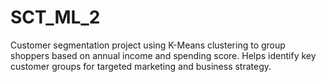 # SCT_ML_2
Customer segmentation project using K-Means clustering to group shoppers based on annual income and spending score. Helps identify key customer groups for targeted marketing and business strategy.
